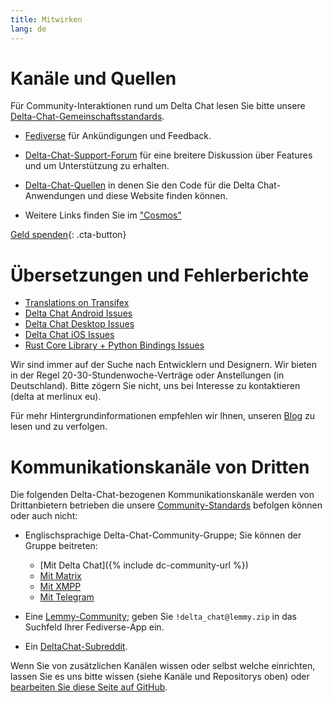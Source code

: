 ```yaml
---
title: Mitwirken
lang: de
---
```


# Kanäle und Quellen

Für Community-Interaktionen rund um Delta Chat lesen Sie bitte unsere [Delta-Chat-Gemeinschaftsstandards](community-standards).

- [Fediverse](https://chaos.social/web/@delta) für Ankündigungen und Feedback.

- [Delta-Chat-Support-Forum](https://support.delta.chat) für eine breitere
Diskussion über Features und um Unterstützung zu erhalten.

- [Delta-Chat-Quellen](https://github.com/deltachat/) in denen Sie den Code für die Delta Chat-Anwendungen und diese Website finden können.

- Weitere Links finden Sie im ["Cosmos"](https://cosmos.delta.chat)

[Geld spenden](donate){: .cta-button}

# Übersetzungen und Fehlerberichte

- [Translations on Transifex](https://explore.transifex.com/delta-chat/)
- [Delta Chat Android Issues](https://github.com/deltachat/deltachat-android/issues)
- [Delta Chat Desktop Issues](https://github.com/deltachat/deltachat-desktop/issues)
- [Delta Chat iOS Issues](https://github.com/deltachat/deltachat-ios/issues)
- [Rust Core Library + Python Bindings Issues](https://github.com/deltachat/deltachat-core-rust/issues)

Wir sind immer auf der Suche nach Entwicklern und Designern.
Wir bieten in der Regel 20-30-Stundenwoche-Verträge oder Anstellungen (in Deutschland). 
Bitte zögern Sie nicht, uns bei Interesse zu kontaktieren (delta at merlinux eu).

Für mehr Hintergrundinformationen empfehlen wir Ihnen, unseren [Blog](https://delta.chat/en/blog) zu lesen und zu verfolgen.


# Kommunikationskanäle von Dritten

Die folgenden Delta-Chat-bezogenen Kommunikationskanäle werden von Drittanbietern betrieben
die unsere [Community-Standards](Community-Standards) befolgen können oder auch nicht:

- Englischsprachige Delta-Chat-Community-Gruppe; Sie können der Gruppe beitreten:
  * [Mit Delta Chat]({% include dc-community-url %})
  * [Mit Matrix](https://matrix.to/#/#Delta.Chat:matrix.org)
  * [Mit XMPP](xmpp:deltachat-en@chat.disroot.org?join)
  * [Mit Telegram](https://t.me/deltachat_community)

- Eine [Lemmy-Community](https://lemmy.zip/c/delta_chat);
geben Sie `!delta_chat@lemmy.zip` 
in das Suchfeld Ihrer Fediverse-App ein.

- Ein [DeltaChat-Subreddit](https://old.reddit.com/r/DeltaChat/).

Wenn Sie von zusätzlichen Kanälen wissen oder selbst welche einrichten,
lassen Sie es uns bitte wissen (siehe Kanäle und Repositorys oben)
oder [bearbeiten Sie diese Seite auf GitHub](https://github.com/deltachat/deltachat-pages/edit/master/en/contribute.md).
